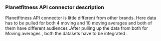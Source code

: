 ### Planetfitness API connector description
Planetfitness API connector is little different from other brands. Here data has to be pulled for both 4 moving and 10 moving averages and both of them have different audiences .After pulling up the data from both for Moving averages , both the datasets have to be integrated . 